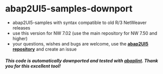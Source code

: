 # abap2UI5-samples-downport

* abap2UI5-samples with syntax compatible to old R/3 NetWeaver releases
* use this version for NW 7.02 (use the main repository for NW 7.50 and higher)
* your questions, wishes and bugs are welcome, use the [**abap2UI5 repository**](https://github.com/ABAP2UI5/ABAP2UI5) and create an issue

#### _This code is automatically downported and tested with [abaplint](https://abaplint.org/). Thank you for this excellent tool!_
